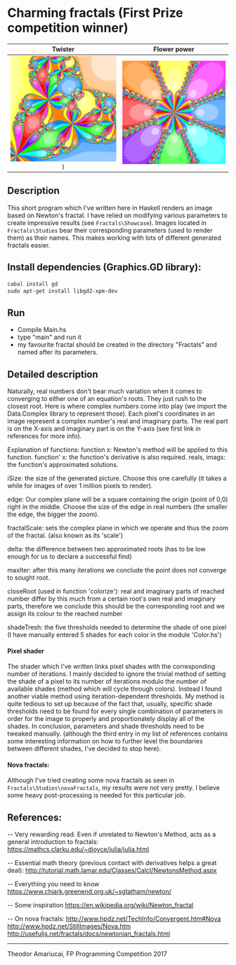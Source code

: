 # Charming fractals (First Prize competition winner)

Twister             |  Flower power
:-------------------------:|:-------------------------:
<img src="/Fractals/Showcase/Twister%20(my%20favourite).png" alt="twister" width="400px" style="width:100%"/>)  |  <img src="/Fractals/Showcase/Flower%20power.png" alt="flower_power" width="400px" style="width:100%"/>

## Description 
This short program which I've written here in Haskell renders an image based on Newton's fractal. I have relied on modifying various parameters to create impressive results (see `Fractals\Showcase`). Images located in `Fractals\Studies` bear their corresponding parameters (used to render them) as their names. This makes working with lots of different generated fractals easier.

## Install dependencies (Graphics.GD library):
```
cabal install gd
sudo apt-get install libgd2-xpm-dev
```

## Run
 - Compile Main.hs
 - type "main" and run it
 - my favourite fractal should be created in the directory "Fractals" and named after its parameters.

## Detailed description 
Naturally, real numbers don't bear much variation when it comes to converging to either one of an equation's roots. They just rush to the closest root. Here is where complex numbers come into play (we import the Data.Complex library to represent those). Each pixel's coordinates in an image represent a complex number's real and imaginary parts. The real part is on the X-axis and imaginary part is on the Y-axis (see first link in references for more info).

Explanation of functions:
function x: Newton's method will be applied to this function.
function' x: the function's derivative is also required.
reals, imags: the function's approximated solutions.

iSize: the size of the generated picture. Choose this one carefully (it takes a while for images of over 1 million pixels to render).

edge: Our complex plane will be a square containing the origin (point of 0,0) right in the middle. Choose the size of the edge in real numbers (the smaller the edge, the bigger the zoom).

fractalScale: sets the complex plane in which we operate and thus the zoom of the fractal. (also known as its 'scale')

delta: the difference between two approximated roots (has to be low enough for us to declare a successful find)

maxIter: after this many iterations we conclude the point does not converge to sought root.

closeRoot (used in function 'colorize'): real and imaginary parts of reached number differ by this much from a certain root's own real and imaginary parts, therefore we conclude this should be the corresponding root and we assign its colour to the reached number

shadeTresh: the five thresholds needed to determine the shade of one pixel (I have manually entered 5 shades for each color in the module 'Color.hs')

#### Pixel shader
The shader which I've written links pixel shades with the corresponding number of iterations. I mainly decided to ignore the trivial method of setting the shade of a pixel to its number of iterations modulo the number of available shades (method which will cycle through colors). Instead I found another viable method using iteration-dependent thresholds.
My method is quite tedious to set up because of the fact that, usually, specific shade thresholds need to be found for every single combination of parameters in order for the image to properly and proportionately display all of the shades. In conclusion, parameters and shade thresholds need to be tweaked manually. (although the third entry in my list of references contains some interesting information on how to further level the boundaries between different shades, I've decided to stop here).

#### Nova fractals:
Although I've tried creating some nova fractals as seen in `Fractals\Studies\novaFractals`, my results were not very pretty. I believe some heavy post-processing is needed for this particular job.

## References:

-- Very rewarding read. Even if unrelated to Newton's Method, acts as a general introduction to fractals:
https://mathcs.clarku.edu/~djoyce/julia/julia.html

-- Essential math theory (previous contact with derivatives helps a great deal):
http://tutorial.math.lamar.edu/Classes/CalcI/NewtonsMethod.aspx

-- Everything you need to know
https://www.chiark.greenend.org.uk/~sgtatham/newton/

-- Some inspiration
https://en.wikipedia.org/wiki/Newton_fractal

-- On nova fractals:
http://www.hpdz.net/TechInfo/Convergent.htm#Nova
http://www.hpdz.net/StillImages/Nova.htm
http://usefuljs.net/fractals/docs/newtonian_fractals.html

----------------------------

Theodor Amariucai, FP Programming Competition 2017
